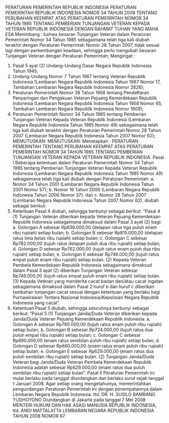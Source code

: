  PERATURAN PEMERINTAH REPUBLIK INDONESIA PERATURAN PEMERINTAH REPUBLIK INDONESIA NOMOR 34 TAHUN 2008 TENTANG PERUBAHAN KEEMPAT ATAS PERATURAN PEMERINTAH NOMOR 34 TAHUN 1985 TENTANG PEMBERIAN TUNJANGAN VETERAN KEPADA VETERAN REPUBLIK INDONESIA
DENGAN RAHMAT TUHAN YANG MAHA ESA
Menimbang :
 bahwa besaran Tunjangan Veteran dalam Peraturan Pemerintah Nomor 34 Tahun 1985 sebagaimana telah tiga kali diubah terakhir dengan Peraturan Pemerintah Nomor 28 Tahun 2007, tidak sesuai lagi dengan perkembangan keadaan, sehingga perlu mengubah besaran Tunjangan Veteran dengan Peraturan Pemerintah;
Mengingat :

1. Pasal 5 ayat (2) Undang-Undang Dasar Negara Republik Indonesia Tahun 1945;
2. Undang-Undang Nomor 7 Tahun 1967 tentang Veteran Republik Indonesia (Lembaran Negara Republik Indonesia Tahun 1967 Nomor 17, Tambahan Lembaran Negara Republik Indonesia Nomor 2826);
3. Peraturan Pemerintah Nomor 38 Tahun 1958 tentang Pendaftaran Penyaringan dan Pengakuan Veteran Pejuang Kemerdekaan Republik Indonesia (Lembaran Negara Republik Indonesia Tahun 1958 Nomor 65, Tambahan Lembaran Negara Republik Indonesia Nomor 1609);
4. Peraturan Pemerintah Nomor 34 Tahun 1985 tentang Pemberian Tunjangan Veteran Kepada Veteran Republik Indonesia (Lembaran Negara Republik Indonesia Tahun 1985 Nomor 49) sebagaimana telah tiga kali diubah terakhir dengan Peraturan Pemerintah Nomor 28 Tahun 2007 (Lembaran Negara Republik Indonesia Tahun 2007 Nomor 62);
MEMUTUSKAN:
MEMUTUSKAN:
 Menetapkan : PERATURAN PEMERINTAH TENTANG PERUBAHAN KEEMPAT ATAS PERATURAN PEMERINTAH NOMOR 34 TAHUN 1985 TENTANG PEMBERIAN TUNJANGAN VETERAN KEPADA VETERAN REPUBLIK INDONESIA.
Pasal I
Beberapa ketentuan dalam Peraturan Pemerintah Nomor 34 Tahun 1985 tentang Pemberian Tunjangan Veteran Kepada Veteran Republik Indonesia (Lembaran Negara Republik Indonesia Tahun 1985 Nomor 49) sebagaimana telah tiga kali diubah dengan Peraturan Pemerintah:
a. Nomor 34 Tahun 2001 (Lembaran Negara Republik Indonesia Tahun 2001 Nomor 57);
b. Nomor 16 Tahun 2006 (Lembaran Negara Republik Indonesia Tahun 2006 Nomor 37); dan
c. Nomor 28 Tahun 2007 (Lembaran Negara Republik Indonesia Tahun 2007 Nomor 62). diubah sebagai berikut:
1. Ketentuan Pasal 4 diubah, sehingga berbunyi sebagai berikut: “Pasal 4 (1) Tunjangan Veteran diberikan kepada Veteran Pejuang Kemerdekaan Republik Indonesia sebagaimana dimaksud dalam Pasal 3 ayat (2) bagi:
a. Golongan A sebesar Rp836.000,00 (delapan ratus tiga puluh enam ribu rupiah) setiap bulan;
b. Golongan B sebesar Rp815.000,00 (delapan ratus lima belas ribu rupiah) setiap bulan;
c. Golongan C sebesar Rp782.000,00 (tujuh ratus delapan puluh dua ribu rupiah) setiap bulan;
d. Golongan D sebesar Rp762.000,00 (tujuh ratus enam puluh dua ribu rupiah) setiap bulan;
e. Golongan E sebesar Rp746.000,00 (tujuh ratus empat puluh enam ribu rupiah) setiap bulan.
(2) Kepada Veteran Pembela Kemerdekaan Republik Indonesia sebagaimana dimaksud dalam Pasal 3 ayat (2) diberikan Tunjangan Veteran sebesar Rp746.000,00 (tujuh ratus empat puluh enam ribu rupiah) setiap bulan.
(3) Kepada Veteran yang menderita cacat badan dan/atau cacat ingatan sebagaimana dimaksud dalam Pasal 2 huruf b dan huruf c diberikan tambahan tunjangan cacat sesuai dengan ketentuan yang berlaku bagi Purnawirawan Tentara Nasional Indonesia/Kepolisian Negara Republik Indonesia yang cacat”.
2. Ketentuan Pasal 5 diubah, sehingga seluruhnya berbunyi sebagai berikut: “Pasal 5 (1) Tunjangan Janda/Duda Veteran diberikan kepada Janda/Duda Veteran Pejuang Kemerdekaan Republik Indonesia:
a. Golongan A sebesar Rp760.000,00 (tujuh ratus enam puluh ribu rupiah) setiap bulan;
b. Golongan B sebesar Rp724.000,00 (tujuh ratus dua puluh empat ribu rupiah) setiap bulan;
c. Golongan C sebesar Rp690.000,00 (enam ratus sembilan puluh ribu rupiah) setiap bulan;
d. Golongan D sebesar Rp660.000,00 (enam ratus enam puluh ribu rupiah) setiap bulan;
e. Golongan E sebesar Rp629.000,00 (enam ratus dua puluh sembilan ribu rupiah) setiap bulan.
(2) Tunjangan Janda/Duda Veteran bagi Janda/Duda Veteran Pembela Kemerdekaan Republik Indonesia adalah sebesar Rp629.000,00 (enam ratus dua puluh sembilan ribu rupiah) setiap bulan”.
Pasal II
Peraturan Pemerintah ini mulai berlaku pada tanggal diundangkan dan berlaku surut sejak tanggal 1 Januari 2008.
Agar setiap orang mengetahuinya, memerintahkan pengundangan Peraturan Pemerintah ini dengan penempatannya dalam Lembaran Negara Republik Indonesia. ttd. DR. H. SUSILO BAMBANG YUDHOYONO Diundangkan di Jakarta pada tanggal 7 Mei 2008 MENTERI HUKUM DAN HAK ASASI MANUSIA REPUBLIK INDONESIA, ttd. ANDI MATTALATTA LEMBARAN NEGARA REPUBLIK INDONESIA TAHUN 2008 NOMOR 67